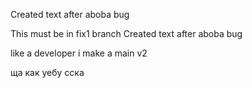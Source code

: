 Created text after aboba bug 

This must be in fix1 branch
Created text after aboba bug

like a developer i make a main v2

ща как уебу сска
